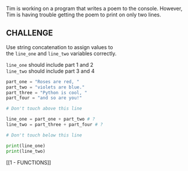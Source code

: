 Tim is working on a program that writes a poem to the console. However, Tim is having trouble getting the poem to print on only two lines.

## CHALLENGE

Use string concatenation to assign values to the `line_one` and `line_two` variables correctly.

`line_one` should include part 1 and 2  
`line_two` should include part 3 and 4

```python
part_one = "Roses are red, "
part_two = "violets are blue."
part_three = "Python is cool, "
part_four = "and so are you!"

# Don't touch above this line

line_one = part_one + part_two # ?
line_two = part_three + part_four # ?

# Don't touch below this line

print(line_one)
print(line_two)
```

[[1 - FUNCTIONS]]